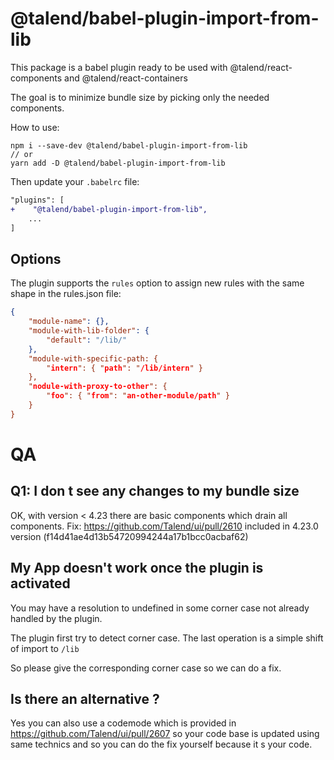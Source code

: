 # @talend/babel-plugin-import-from-lib

This package is a babel plugin ready to be used with @talend/react-components and @talend/react-containers

The goal is to minimize bundle size by picking only the needed components.

How to use:

    npm i --save-dev @talend/babel-plugin-import-from-lib
    // or
    yarn add -D @talend/babel-plugin-import-from-lib

Then update your `.babelrc` file:
```diff
"plugins": [
+    "@talend/babel-plugin-import-from-lib",
    ...
]
```

## Options

The plugin supports the `rules` option to assign new rules with the same shape in the rules.json file:

```json
{
    "module-name": {},
    "module-with-lib-folder": {
        "default": "/lib/"
    },
    "module-with-specific-path: {
        "intern": { "path": "/lib/intern" }
    },
    "nodule-with-proxy-to-other": {
        "foo": { "from": "an-other-module/path" }
    }
}
```

# QA

## Q1: I don t see any changes to my bundle size

OK, with version < 4.23 there are basic components which drain all components.
Fix: https://github.com/Talend/ui/pull/2610 included in 4.23.0 version (f14d41ae4d13b54720994244a17b1bcc0acbaf62)

## My App doesn't work once the plugin is activated

You may have a resolution to undefined in some corner case not already handled by the plugin.

The plugin first try to detect corner case. The last operation is a simple shift of import to `/lib`

So please give the corresponding corner case so we can do a fix.

## Is there an alternative ?

Yes you can also use a codemode which is provided in https://github.com/Talend/ui/pull/2607 so your code base is updated using same technics and so you can do the fix yourself because it s your code.

